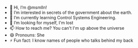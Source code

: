 - 👋 Hi, I’m @msmlln!
- 👀 I’m interested in secrets of the government about the earth.
- 🌱 I’m currently learning Control Systems Engineering.
- 💞️ I’m looking for myself, I'm lost
- 📫 How to reach me? You can't I'm up above the universe
- 😄 Pronouns: She
- ⚡ Fun fact: I know names of people who talks behind my back

<!---
msmlln/msmlln is a ✨ special ✨ repository because its `README.md` (this file) appears on your GitHub profile.
You can click the Preview link to take a look at your changes.
--->

